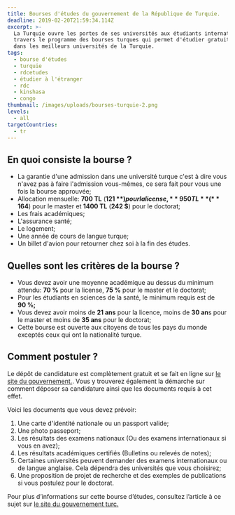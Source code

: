 ```yaml
---
title: Bourses d'études du gouvernement de la République de Turquie.
deadline: 2019-02-20T21:59:34.114Z
excerpt: >-
  La Turquie ouvre les portes de ses universités aux étudiants internationaux à
  travers le programme des bourses turques qui permet d'étudier gratuitement
  dans les meilleurs universités de la Turquie.
tags:
  - bourse d'études
  - turquie
  - rdcetudes
  - étudier à l'étranger
  - rdc
  - kinshasa
  - congo
thumbnail: /images/uploads/bourses-turquie-2.png
levels:
  - all
targetCountries:
  - tr
---
```

## En quoi consiste la bourse ?

* La garantie d'une admission dans une université turque c'est à dire vous n'avez pas à faire l'admission vous-mêmes, ce sera fait pour vous une fois la bourse approuvée;
* Allocation mensuelle: **700 TL** (**121 $**) pour la license, **950 TL** (**164 $**) pour le master et **1400 TL** (**242 $**) pour le doctorat;
* Les frais académiques;
* L'assurance santé;
* Le logement;
* Une année de cours de langue turque;
* Un billet d'avion pour retourner chez soi à la fin des études.

## Quelles sont les critères de la bourse ?

* Vous devez avoir une moyenne académique au dessus du minimum attendu: **70 %** pour la license, **75 %** pour le master et le doctorat;
* Pour les étudiants en sciences de la santé, le minimum requis est de **90 %;**
* Vous devez avoir moins de **21 ans** pour la licence, moins de **30 an**s pour le master et moins de **35 ans** pour le doctorat;
* Cette bourse est ouverte aux citoyens de tous les pays du monde exceptés ceux qui ont la nationalité turque.

## Comment postuler ?

Le dépôt de candidature est complètement gratuit et se fait en ligne sur <a href="https://turkiyeburslari.gov.tr/en/page/prospective-students/how-to-apply" target="_blank" rel="nofollow noopener">le site du gouvernement.</a>.
Vous y trouverez également la démarche sur comment déposer sa candidature ainsi que les documents requis à cet effet.

Voici les documents que vous devez prévoir:

1. Une carte d'identité nationale ou un passport valide;
2. Une photo passeport;
3. Les résultats des examens nationaux (Ou des examens internationaux si vous en avez);
4. Les résultats académiques certifiés (Bulletins ou relevés de notes);
5. Certaines universités peuvent demander des examens internationaux ou de langue anglaise. Cela dépendra des universités que vous choisirez;
6. Une proposition de projet de recherche et des exemples de publications si vous postulez pour le doctorat.

Pour plus d’informations sur cette bourse d’études, consultez l’article à ce sujet sur [le site du gouvernement turc.](https://turkiyeburslari.gov.tr/en/announcement/turkiye-scholarships-2019-applications)
